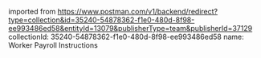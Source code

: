 imported from https://www.postman.com/v1/backend/redirect?type=collection&id=35240-54878362-f1e0-480d-8f98-ee993486ed58&entityId=13079&publisherType=team&publisherId=37129
collectionId: 35240-54878362-f1e0-480d-8f98-ee993486ed58
name: Worker Payroll Instructions